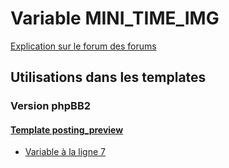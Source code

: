 # Variable MINI_TIME_IMG
[Explication sur le forum des forums](http://forum.forumactif.com/t294113-listing-des-variables#MINI_TIME_IMG)

## Utilisations dans les templates

### Version phpBB2

#### [Template posting_preview](subsilver/posting_preview.md)
* [Variable à la ligne 7](../subsilver/posting_preview.tpl#L7)